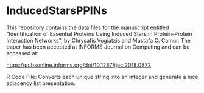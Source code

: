 # InducedStarsPPINs

This repository contains the data files for the manuscript entitled "Identification of Essential Proteins Using Induced Stars in Protein–Protein Interaction Networks", by Chrysafis Vogiatzis and Mustafa C. Camur. The paper has been accepted at INFORMS Journal on Computing and can be accessed at:

https://pubsonline.informs.org/doi/10.1287/ijoc.2018.0872

R Code File: Converts each unique string into an integer and generate a nice adjacency list presentation.

